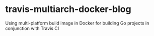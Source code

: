 # travis-multiarch-docker-blog
Using multi-platform build image in Docker for building Go projects in conjunction with Travis CI
